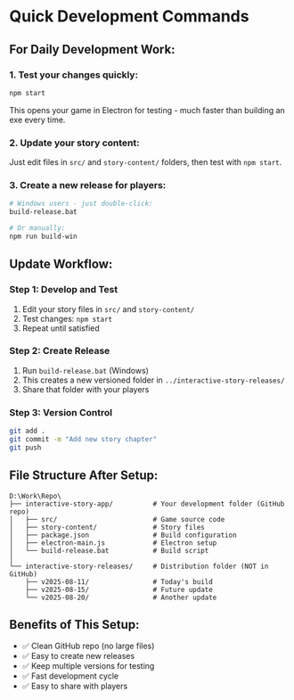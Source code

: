 # Quick Development Commands

## For Daily Development Work:

### 1. Test your changes quickly:
```bash
npm start
```
This opens your game in Electron for testing - much faster than building an exe every time.

### 2. Update your story content:
Just edit files in `src/` and `story-content/` folders, then test with `npm start`.

### 3. Create a new release for players:
```bash
# Windows users - just double-click:
build-release.bat

# Or manually:
npm run build-win
```

## Update Workflow:

### Step 1: Develop and Test
1. Edit your story files in `src/` and `story-content/`
2. Test changes: `npm start`
3. Repeat until satisfied

### Step 2: Create Release
1. Run `build-release.bat` (Windows) 
2. This creates a new versioned folder in `../interactive-story-releases/`
3. Share that folder with your players

### Step 3: Version Control
```bash
git add .
git commit -m "Add new story chapter"
git push
```

## File Structure After Setup:
```
D:\Work\Repo\
├── interactive-story-app/          # Your development folder (GitHub repo)
│   ├── src/                        # Game source code
│   ├── story-content/              # Story files
│   ├── package.json                # Build configuration
│   ├── electron-main.js            # Electron setup
│   └── build-release.bat           # Build script
│
└── interactive-story-releases/     # Distribution folder (NOT in GitHub)
    ├── v2025-08-11/                # Today's build
    ├── v2025-08-15/                # Future update
    └── v2025-08-20/                # Another update
```

## Benefits of This Setup:
- ✅ Clean GitHub repo (no large files)
- ✅ Easy to create new releases
- ✅ Keep multiple versions for testing
- ✅ Fast development cycle
- ✅ Easy to share with players

